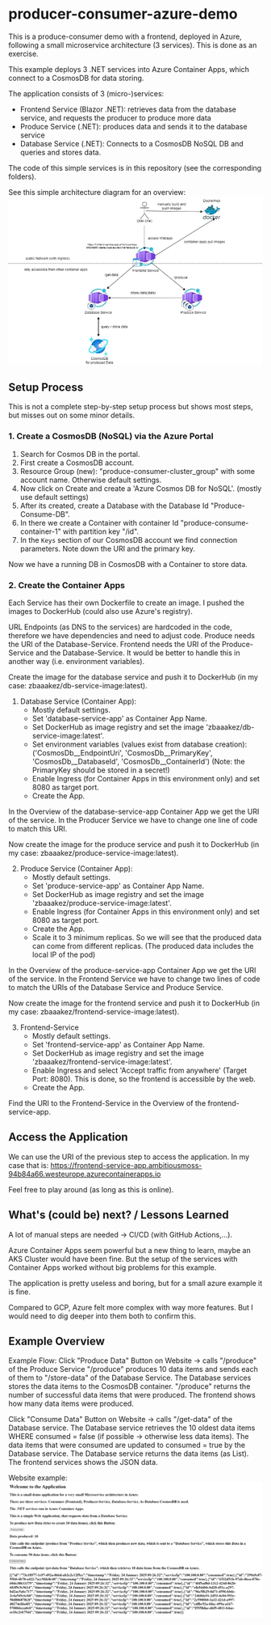 # producer-consumer-azure-demo
This is a produce-consumer demo with a frontend, deployed in Azure, following a small microservice architecture  (3 services). 
This is done as an exercise.

This example deploys 3 .NET services into Azure Container Apps,
which connect to a CosmosDB for data storing.

The application consists of 3 (micro-)services:
- Frontend Service (Blazor .NET): retrieves data from the database service, and requests the producer to produce more data
- Produce Service (.NET): produces data and sends it to the database service
- Database Service (.NET): Connects to a CosmosDB NoSQL DB and queries and stores data.

The code of this simple services is in this repository (see the corresponding folders).

See this simple architecture diagram for an overview:
![architecture_azure](imgs/architecture_azure.jpg)

## Setup Process
This is not a complete step-by-step setup process but shows most steps, but misses out on some minor details. 

### 1. Create a CosmosDB (NoSQL) via the Azure Portal
1. Search for Cosmos DB in the portal.
2. First create a CosmosDB account. 
3. Resource Group (new): "produce-consumer-cluster_group" with some account name. Otherwise default settings.
4. Now click on Create and create a 'Azure Cosmos DB for NoSQL'. (mostly use default settings)
5. After its created, create a Database with the Database Id "Produce-Consume-DB".
6. In there we create a Container with container Id "produce-consume-container-1" with partition key "/id".
7. In the `Keys` section of our CosmosDB account we find connection parameters. Note down the URI and the primary key.

Now we have a running DB in CosmosDB with a Container to store data.


### 2. Create the Container Apps
Each Service has their own Dockerfile to create an image.
I pushed the images to DockerHub (could also use Azure's registry).

URL Endpoints (as DNS to the services) are hardcoded in the code, therefore we have dependencies and need to adjust code.
Produce needs the URI of the Database-Service.
Frontend needs the URI of the Produce-Service and the Database-Service.
It would be better to handle this in another way (i.e. environment variables).

Create the image for the database service and push it to DockerHub (in my case: zbaaakez/db-service-image:latest).
1. Database Service (Container App):
    - Mostly default settings.
    - Set 'database-service-app' as Container App Name.
    - Set DockerHub as image registry and set the image 'zbaaakez/db-service-image:latest'.
    - Set environment variables (values exist from database creation): ('CosmosDb__EndpointUri', 'CosmosDb__PrimaryKey', 'CosmosDb__DatabaseId', 'CosmosDb__ContainerId')
      (Note: the PrimaryKey should be stored in a secret!)
    - Enable Ingress (for Container Apps in this environment only) and set 8080 as target port.
    - Create the App.

In the Overview of the database-service-app Container App we get the URI of the service.
In the Producer Service we have to change one line of code to match this URI.

Now create the image for the produce service and push it to DockerHub (in my case: zbaaakez/produce-service-image:latest).

2. Produce Service (Container App):
    - Mostly default settings.
    - Set 'produce-service-app' as Container App Name.
    - Set DockerHub as image registry and set the image 'zbaaakez/produce-service-image:latest'.
    - Enable Ingress (for Container Apps in this environment only) and set 8080 as target port.
    - Create the App.
    - Scale it to 3 minimum replicas. So we will see that the produced data can come from different replicas. (The produced data includes the local IP of the pod)

In the Overview of the produce-service-app Container App we get the URI of the service.
In the Frontend Service we have to change two lines of code to match the URIs of the Database Service and Produce Service.

Now create the image for the frontend service and push it to DockerHub (in my case: zbaaakez/frontend-service-image:latest).

3. Frontend-Service
   - Mostly default settings.
   - Set 'frontend-service-app' as Container App Name.
   - Set DockerHub as image registry and set the image 'zbaaakez/frontend-service-image:latest'.
   - Enable Ingress and select 'Accept traffic from anywhere' (Target Port: 8080). This is done, so the frontend is accessible by the web.
   - Create the App.

Find the URI to the Frontend-Service in the Overview of the frontend-service-app.

## Access the Application
We can use the URI of the previous step to access the application.
In my case that is: https://frontend-service-app.ambitiousmoss-94b84a66.westeurope.azurecontainerapps.io

Feel free to play around (as long as this is online).

## What's (could be) next? / Lessons Learned
A lot of manual steps are needed -> CI/CD (with GitHub Actions,...).

Azure Container Apps seem powerful but a new thing to learn, maybe an AKS Cluster would have been fine.
But the setup of the services with Container Apps worked without big problems for this example.

The application is pretty useless and boring, but for a small azure example it is fine.

Compared to GCP, Azure felt more complex with way more features. But I would need to dig deeper into them both to confirm this.

## Example Overview
Example Flow:
Click "Produce Data" Button on Website -> calls "/produce" of the Produce Service
"/produce" produces 10 data items and sends each of them to "/store-data" of the Database Service.
The Database services stores the data items to the CosmosDB container.
"/produce" returns the number of successful data items that were produced.
The frontend shows how many data items were produced.

Click "Consume Data" Button on Website -> calls "/get-data" of the Database service.
The Database service retrieves the 10 oldest data items WHERE consumed = false (if possible -> otherwise less data items).
The data items that were consumed are updated to consumed = true by the Database service.
The Database service returns the data items (as List).
The frontend services shows the JSON data.

Website example:
![website_example](imgs/app_overview.jpg)

